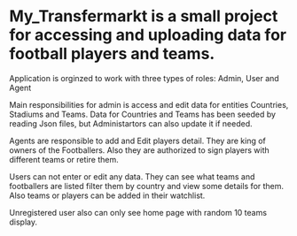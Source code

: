 # My_Transfermarkt is a small project for accessing and uploading data for football players and teams.

Application is orginzed to work with three types of roles: Admin, User and Agent

Main responsibilities for admin is access and edit data for entities Countries, Stadiums and Teams.
Data for Countries and Teams has been seeded by reading Json files, but Administartors can also update it if needed.

Agents are responsible to add and Edit players detail. They are king of owners of the Footballers. Also they are authorized to sign players with different teams or retire them.

Users can not enter or edit any data. They can see what teams and footballers are listed filter them by country and view some details for them. Also teams or players can be added in their watchlist.

Unregistered user also can only see home page with random 10 teams display.
